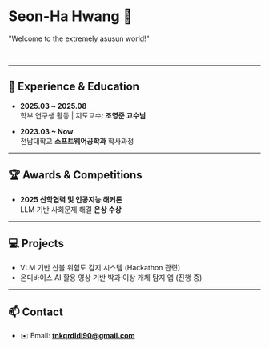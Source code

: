 # Seon-Ha Hwang 🙂
"Welcome to the extremely asusun world!"

<br />

---

## 📌 Experience & Education

- **2025.03 ~ 2025.08**  
  학부 연구생 활동 | 지도교수: **조영준 교수님**

- **2023.03 ~ Now**  
  전남대학교 **소프트웨어공학과** 학사과정

---

## 🏆 Awards & Competitions
- **2025 산학협력 및 인공지능 해커톤**  
  LLM 기반 사회문제 해결 **은상 수상**

---

## 💻 Projects
- VLM 기반 산불 위험도 감지 시스템 (Hackathon 관련)  
- 온디바이스 AI 활용 영상 기반 박과 이상 개체 탐지 앱 (진행 중)

---

## 📫 Contact
- ✉️ Email: **tnkqrdldi90@gmail.com**

